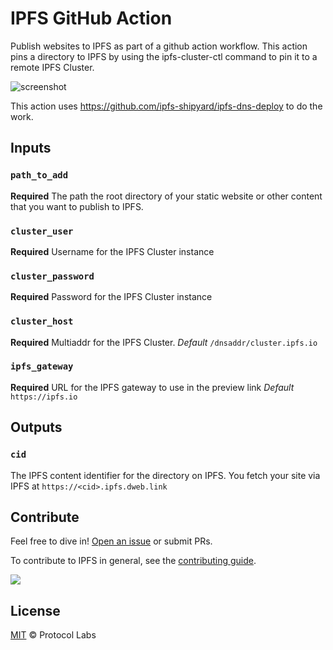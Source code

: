 # IPFS GitHub Action

Publish websites to IPFS as part of a github action workflow. This action pins a directory to IPFS by using the ipfs-cluster-ctl command to pin it to a remote IPFS Cluster.

![screenshot](screenshot.png)

This action uses https://github.com/ipfs-shipyard/ipfs-dns-deploy to do the work.

## Inputs

### `path_to_add`

**Required** The path the root directory of your static website or other content that you want to publish to IPFS.

### `cluster_user`

**Required** Username for the IPFS Cluster instance

### `cluster_password`

**Required** Password for the IPFS Cluster instance

### `cluster_host`

**Required** Multiaddr for the IPFS Cluster. 
_Default_ `/dnsaddr/cluster.ipfs.io`

### `ipfs_gateway`

**Required** URL for the IPFS gateway to use in the preview link
_Default_ `https://ipfs.io`

## Outputs

### `cid`

The IPFS content identifier for the directory on IPFS. You fetch your site via IPFS at `https://<cid>.ipfs.dweb.link`


## Contribute

Feel free to dive in! [Open an issue](https://github.com/ipfs-shipyard/ipfs-action/issues/new) or submit PRs.

To contribute to IPFS in general, see the [contributing guide](https://github.com/ipfs/community/blob/master/contributing.md).

[![](https://cdn.rawgit.com/jbenet/contribute-ipfs-gif/master/img/contribute.gif)](https://github.com/ipfs/community/blob/master/CONTRIBUTING.md)


## License

[MIT](LICENSE) © Protocol Labs


[`ipfs-cluster-ctl`]: https://cluster.ipfs.io/documentation/ipfs-cluster-ctl/
[`entrypoint.sh`]: scripts/pin-to-cluster.sh
